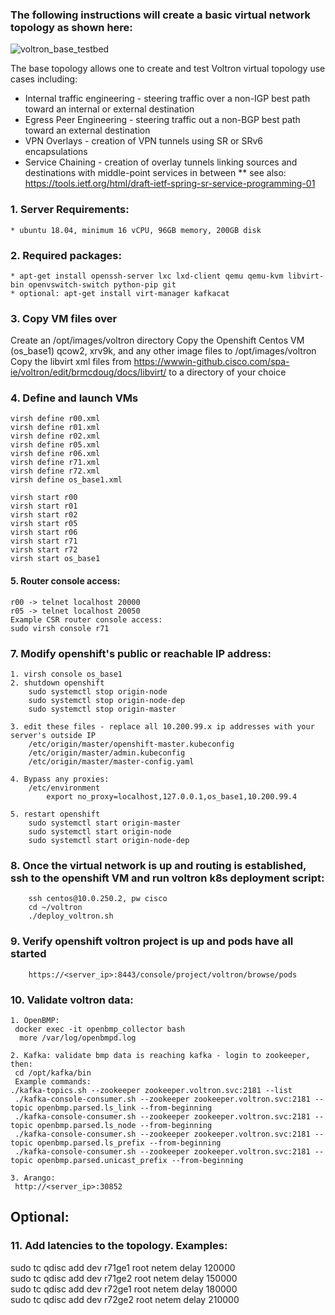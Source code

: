 ### The following instructions will create a basic virtual network topology as shown here:
![voltron_base_testbed](https://wwwin-github.cisco.com/spa-ie/voltron/blob/brmcdoug/docs/voltron_base_testbed.png "voltron-base-testbed")

The base topology allows one to create and test Voltron virtual topology use cases including:
* Internal traffic engineering - steering traffic over a non-IGP best path toward an internal or external destination
* Egress Peer Engineering - steering traffic out a non-BGP best path toward an external destination
* VPN Overlays - creation of VPN tunnels using SR or SRv6 encapsulations
* Service Chaining - creation of overlay tunnels linking sources and destinations with middle-point services in between
** see also: https://tools.ietf.org/html/draft-ietf-spring-sr-service-programming-01

### 1. Server Requirements: 
    * ubuntu 18.04, minimum 16 vCPU, 96GB memory, 200GB disk

### 2. Required packages:
    * apt-get install openssh-server lxc lxd-client qemu qemu-kvm libvirt-bin openvswitch-switch python-pip git
    * optional: apt-get install virt-manager kafkacat

### 3. Copy VM files over
Create an /opt/images/voltron directory 
Copy the Openshift Centos VM (os_base1) qcow2, xrv9k, and any other image files to /opt/images/voltron 
Copy the libvirt xml files from https://wwwin-github.cisco.com/spa-ie/voltron/edit/brmcdoug/docs/libvirt/ to a directory of your choice

### 4. Define and launch VMs
    virsh define r00.xml
    virsh define r01.xml
    virsh define r02.xml
    virsh define r05.xml
    virsh define r06.xml
    virsh define r71.xml
    virsh define r72.xml
    virsh define os_base1.xml

    virsh start r00
    virsh start r01
    virsh start r02
    virsh start r05
    virsh start r06
    virsh start r71
    virsh start r72
    virsh start os_base1

#### 5. Router console access:
    r00 -> telnet localhost 20000
    r05 -> telnet localhost 20050
    Example CSR router console access:
    sudo virsh console r71

### 7. Modify openshift's public or reachable IP address:
    1. virsh console os_base1
    2. shutdown openshift
        sudo systemctl stop origin-node
        sudo systemctl stop origin-node-dep
        sudo systemctl stop origin-master

    3. edit these files - replace all 10.200.99.x ip addresses with your server's outside IP
        /etc/origin/master/openshift-master.kubeconfig
        /etc/origin/master/admin.kubeconfig
        /etc/origin/master/master-config.yaml

    4. Bypass any proxies:
        /etc/environment
            export no_proxy=localhost,127.0.0.1,os_base1,10.200.99.4

    5. restart openshift
        sudo systemctl start origin-master
        sudo systemctl start origin-node
        sudo systemctl start origin-node-dep

### 8. Once the virtual network is up and routing is established, ssh to the openshift VM and run voltron k8s deployment script:
        ssh centos@10.0.250.2, pw cisco
        cd ~/voltron
        ./deploy_voltron.sh 

### 9. Verify openshift voltron project is up and pods have all started
        https://<server_ip>:8443/console/project/voltron/browse/pods

### 10. Validate voltron data:
    1. OpenBMP:
     docker exec -it openbmp_collector bash
      more /var/log/openbmpd.log

    2. Kafka: validate bmp data is reaching kafka - login to zookeeper, then:
     cd /opt/kafka/bin
     Example commands:
    ./kafka-topics.sh --zookeeper zookeeper.voltron.svc:2181 --list
     ./kafka-console-consumer.sh --zookeeper zookeeper.voltron.svc:2181 --topic openbmp.parsed.ls_link --from-beginning
     ./kafka-console-consumer.sh --zookeeper zookeeper.voltron.svc:2181 --topic openbmp.parsed.ls_node --from-beginning
     ./kafka-console-consumer.sh --zookeeper zookeeper.voltron.svc:2181 --topic openbmp.parsed.ls_prefix --from-beginning
     ./kafka-console-consumer.sh --zookeeper zookeeper.voltron.svc:2181 --topic openbmp.parsed.unicast_prefix --from-beginning

    3. Arango:
     http://<server_ip>:30852

## Optional:

### 11. Add latencies to the topology. Examples:
sudo tc qdisc add dev r71ge1 root netem delay 120000 <br>
sudo tc qdisc add dev r71ge2 root netem delay 150000 <br>
sudo tc qdisc add dev r72ge1 root netem delay 180000 <br>
sudo tc qdisc add dev r72ge2 root netem delay 210000 <br>
